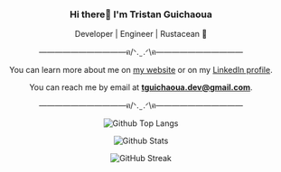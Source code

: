 <div align="center">
  <h3>Hi there👋 I'm Tristan Guichaoua</h3>
  <p>Developer | Engineer | Rustacean 🦀</p>
  <p>———————————ฅ/ᐠ. ̫ .ᐟ\ฅ———————————</p>
  You can learn more about me on <a href="https://tguichaoua.github.io/">my website</a> or on my <a href="https://www.linkedin.com/in/tristan-guichaoua/">LinkedIn profile</a>.
 
  You can reach me by email at <strong><a href="mailto:tguichaoua.dev@gmail.com">tguichaoua.dev@gmail.com</a></strong>.
  <p>———————————ฅ/ᐠ. ̫ .ᐟ\ฅ———————————</p>

  ![Github Top Langs](https://github-readme-stats.vercel.app/api/top-langs?username=tguichaoua&layout=compact&theme=monokai&hide=ShaderLab,ASP.NET&show_icons=true&hide_border=true&count_private=true&theme=radical&bg_color=00000000&text_color=79c0ff&title_color=ff7b72&icon_color=ffa656)
  
  ![Github Stats](https://github-readme-stats.vercel.app/api?username=tguichaoua&count_private=true&show_icons=true&include_all_commits=true&hide_border=true&count_private=true&theme=radical&bg_color=00000000&text_color=79c0ff&title_color=ff7b72&icon_color=ffa656)

  ![GitHub Streak](http://github-readme-streak-stats.herokuapp.com?user=tguichaoua&theme=github-dark-blue&hide_border=true&fire=FFA656&ring=FF7B72&stroke=FF7B72&dates=79C0FF&currStreakNum=79C0FF&sideNums=79C0FF&currStreakLabel=79C0FF&sideLabels=79C0FF&background=00000000)
</div>
